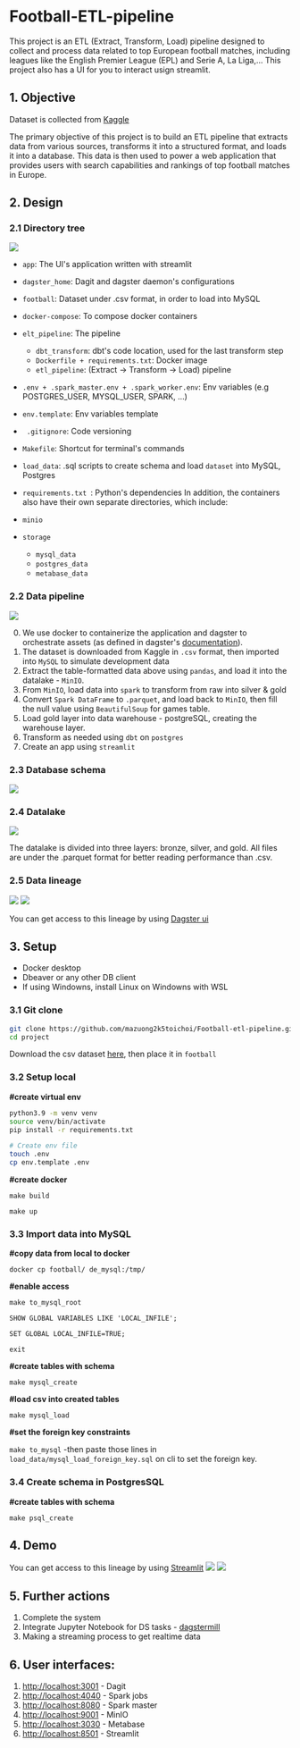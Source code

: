 # Football-ETL-pipeline


This project is an ETL (Extract, Transform, Load) pipeline designed to collect and process data related to top European football matches, including leagues like the English Premier League (EPL) and Serie A, La Liga,… This project also has a UI for you to interact usign streamlit.




## 1. Objective
Dataset is collected from [Kaggle](https://www.kaggle.com/datasets/davidcariboo/player-scores)

The primary objective of this project is to build an ETL pipeline that extracts data from various sources, transforms it into a structured format, and loads it into a database. This data is then used to power a web application that provides users with search capabilities and rankings of top football matches in Europe.
## 2. Design

### 2.1 Directory tree

![](./img/tree.png)
- `app`: The UI's application written with streamlit
- `dagster_home`: Dagit and dagster daemon's configurations
- `football`: Dataset under .csv format, in order to load into MySQL
- `docker-compose`: To compose docker containers

- `elt_pipeline`: The pipeline
  - `dbt_transform`: dbt's code location, used for the last transform step
  - `Dockerfile + requirements.txt`: Docker image
  - `etl_pipeline`: (Extract -> Transform -> Load) pipeline
- `.env + .spark_master.env + .spark_worker.env`: Env variables (e.g POSTGRES_USER, MYSQL_USER, SPARK, ...)
- `env.template`: Env variables template
- ` .gitignore`: Code versioning
- `Makefile`: Shortcut for terminal's commands
- `load_data`: .sql scripts to create schema and load `dataset` into MySQL, Postgres
- `requirements.txt `: Python's dependencies
In addition, the containers also have their own separate directories, which include:

- `minio`
- `storage`
  - `mysql_data`
  - `postgres_data`
  - `metabase_data`
### 2.2 Data pipeline
![](./img/pipeline.png)

0. We use docker to containerize the application and dagster to orchestrate assets (as defined in dagster's [documentation](https://docs.dagster.io/concepts/assets/software-defined-assets)).
1. The dataset is downloaded from Kaggle in `.csv` format, then imported into `MySQL` to simulate development data
2. Extract the table-formatted data above using `pandas`, and load it into the datalake - `MinIO`.
3. From `MinIO`, load data into `spark` to transform from raw into silver & gold
4. Convert `Spark DataFrame` to `.parquet`, and load back to `MinIO`, then fill the null value using `BeautifulSoup` for games table.
5. Load gold layer into data warehouse - postgreSQL, creating the warehouse layer.
7. Transform as needed using `dbt` on `postgres`
9. Create an app using `streamlit`

### 2.3 Database schema

![](./img/Schema.png)

### 2.4 Datalake
![](./img/datalake.png)

The datalake is divided into three layers: bronze, silver, and gold.
All files are under the .parquet format for better reading performance than .csv.
### 2.5 Data lineage
![](./img/asset.png)
![](./img/dbt.png)

You can get access to this lineage by using   [Dagster ui](localhost:3001)
## 3. Setup
- Docker desktop
- Dbeaver or any other DB client
- If using Windowns, install Linux on Windowns with WSL 

### 3.1 Git clone
```bash
git clone https://github.com/mazuong2k5toichoi/Football-etl-pipeline.git project
cd project
```

Download the csv dataset [here](https://www.kaggle.com/datasets/davidcariboo/player-scores), then place it in `football`
### 3.2 Setup local
**#create virtual env**
```bash
python3.9 -m venv venv
source venv/bin/activate
pip install -r requirements.txt
```

```bash
# Create env file
touch .env
cp env.template .env
```
**#create docker**

`make build`

`make up`

### 3.3 Import data into MySQL

**#copy data from local to docker**

`docker cp football/ de_mysql:/tmp/`

**#enable access**

`make to_mysql_root`

`SHOW GLOBAL VARIABLES LIKE 'LOCAL_INFILE';`

`SET GLOBAL LOCAL_INFILE=TRUE;`

`exit`

**#create tables with schema**

`make mysql_create`

**#load csv into created tables**

`make mysql_load`

**#set the foreign key constraints**

`make to_mysql`
-then paste those lines in `load_data/mysql_load_foreign_key.sql` on cli to set the foreign key.

### 3.4 Create schema in PostgresSQL

**#create tables with schema**

`make psql_create`

## 4. Demo
You can get access to this lineage by using   [Streamlit](localhost:8501)
![](./img/club_analysis.png)
![](./img/players_stat.png)


## 5. Further actions
1. Complete the  system
2. Integrate Jupyter Notebook for DS tasks - [dagstermill](https://docs.dagster.io/integrations/dagstermill)
3. Making a streaming process to get realtime data 

## 6. User interfaces:
1. <http://localhost:3001> - Dagit
2. <http://localhost:4040> - Spark jobs
3. <http://localhost:8080> - Spark master
4. <http://localhost:9001> - MinIO
5. <http://localhost:3030> - Metabase
6. <http://localhost:8501> - Streamlit